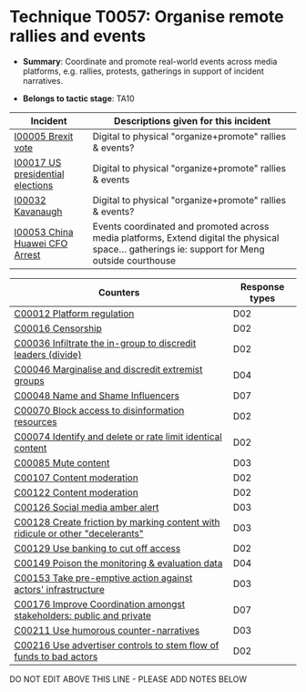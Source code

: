 # Technique T0057: Organise remote rallies and events

* **Summary**: Coordinate and promote real-world events across media platforms, e.g. rallies, protests, gatherings in support of incident narratives. 

* **Belongs to tactic stage**: TA10


| Incident | Descriptions given for this incident |
| -------- | -------------------- |
| [I00005 Brexit vote](../incidents/I00005.md) | Digital to physical "organize+promote" rallies & events? |
| [I00017 US presidential elections](../incidents/I00017.md) | Digital to physical "organize+promote" rallies & events |
| [I00032 Kavanaugh](../incidents/I00032.md) | Digital to physical "organize+promote" rallies & events? |
| [I00053 China Huawei CFO Arrest](../incidents/I00053.md) | Events coordinated and promoted across media platforms, Extend digital the physical space… gatherings ie: support for Meng outside courthouse |



| Counters | Response types |
| -------- | -------------- |
| [C00012 Platform regulation](../counters/C00012.md) | D02 |
| [C00016 Censorship](../counters/C00016.md) | D02 |
| [C00036 Infiltrate the in-group to discredit leaders (divide)](../counters/C00036.md) | D02 |
| [C00046 Marginalise and discredit extremist groups](../counters/C00046.md) | D04 |
| [C00048 Name and Shame Influencers](../counters/C00048.md) | D07 |
| [C00070 Block access to disinformation resources](../counters/C00070.md) | D02 |
| [C00074 Identify and delete or rate limit identical content](../counters/C00074.md) | D02 |
| [C00085 Mute content](../counters/C00085.md) | D03 |
| [C00107 Content moderation](../counters/C00107.md) | D02 |
| [C00122 Content moderation](../counters/C00122.md) | D02 |
| [C00126 Social media amber alert](../counters/C00126.md) | D03 |
| [C00128 Create friction by marking content with ridicule or other "decelerants"](../counters/C00128.md) | D03 |
| [C00129 Use banking to cut off access ](../counters/C00129.md) | D02 |
| [C00149 Poison the monitoring & evaluation data](../counters/C00149.md) | D04 |
| [C00153 Take pre-emptive action against actors' infrastructure](../counters/C00153.md) | D03 |
| [C00176 Improve Coordination amongst stakeholders: public and private](../counters/C00176.md) | D07 |
| [C00211 Use humorous counter-narratives](../counters/C00211.md) | D03 |
| [C00216 Use advertiser controls to stem flow of funds to bad actors](../counters/C00216.md) | D02 |


DO NOT EDIT ABOVE THIS LINE - PLEASE ADD NOTES BELOW